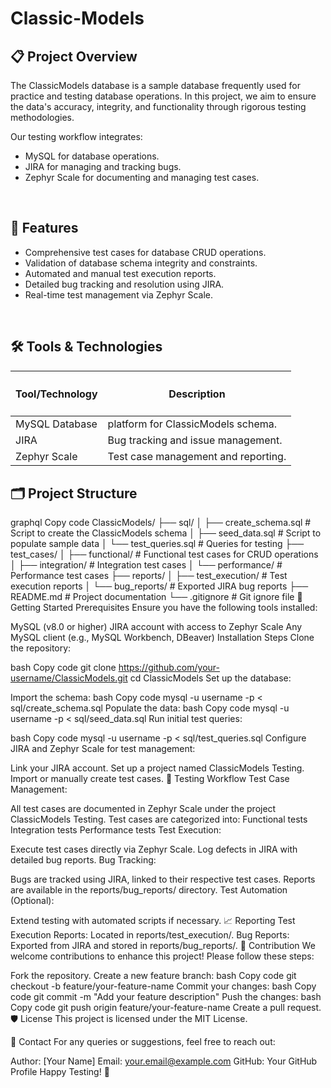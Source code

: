 # Classic-Models

## 📋 Project Overview
The ClassicModels database is a sample database frequently used for practice and testing database operations. In this project, we aim to ensure the data's accuracy, integrity, and functionality through rigorous testing methodologies.

Our testing workflow integrates:

- MySQL for database operations.
- JIRA for managing and tracking bugs.
- Zephyr Scale for documenting and managing test cases.

<br>

## 🔑 Features
- Comprehensive test cases for database CRUD operations.
- Validation of database schema integrity and constraints.
- Automated and manual test execution reports.
- Detailed bug tracking and resolution using JIRA.
- Real-time test management via Zephyr Scale.

<br>

## 🛠️ Tools & Technologies
| <h4>Tool/Technology</h4> | <h4>Description</h4> |
| --- | --- |
| MySQL	Database | platform for ClassicModels schema. |
| JIRA | Bug tracking and issue management. |
| Zephyr Scale | Test case management and reporting. |

## 🗂️ Project Structure
graphql
Copy code
ClassicModels/
├── sql/
│   ├── create_schema.sql    # Script to create the ClassicModels schema
│   ├── seed_data.sql        # Script to populate sample data
│   └── test_queries.sql     # Queries for testing
├── test_cases/
│   ├── functional/          # Functional test cases for CRUD operations
│   ├── integration/         # Integration test cases
│   └── performance/         # Performance test cases
├── reports/
│   ├── test_execution/      # Test execution reports
│   └── bug_reports/         # Exported JIRA bug reports
├── README.md                # Project documentation
└── .gitignore               # Git ignore file
🚀 Getting Started
Prerequisites
Ensure you have the following tools installed:

MySQL (v8.0 or higher)
JIRA account with access to Zephyr Scale
Any MySQL client (e.g., MySQL Workbench, DBeaver)
Installation Steps
Clone the repository:

bash
Copy code
git clone https://github.com/your-username/ClassicModels.git
cd ClassicModels
Set up the database:

Import the schema:
bash
Copy code
mysql -u username -p < sql/create_schema.sql
Populate the data:
bash
Copy code
mysql -u username -p < sql/seed_data.sql
Run initial test queries:

bash
Copy code
mysql -u username -p < sql/test_queries.sql
Configure JIRA and Zephyr Scale for test management:

Link your JIRA account.
Set up a project named ClassicModels Testing.
Import or manually create test cases.
🧪 Testing Workflow
Test Case Management:

All test cases are documented in Zephyr Scale under the project ClassicModels Testing.
Test cases are categorized into:
Functional tests
Integration tests
Performance tests
Test Execution:

Execute test cases directly via Zephyr Scale.
Log defects in JIRA with detailed bug reports.
Bug Tracking:

Bugs are tracked using JIRA, linked to their respective test cases.
Reports are available in the reports/bug_reports/ directory.
Test Automation (Optional):

Extend testing with automated scripts if necessary.
📈 Reporting
Test Execution Reports: Located in reports/test_execution/.
Bug Reports: Exported from JIRA and stored in reports/bug_reports/.
🤝 Contribution
We welcome contributions to enhance this project! Please follow these steps:

Fork the repository.
Create a new feature branch:
bash
Copy code
git checkout -b feature/your-feature-name
Commit your changes:
bash
Copy code
git commit -m "Add your feature description"
Push the changes:
bash
Copy code
git push origin feature/your-feature-name
Create a pull request.
🛡️ License
This project is licensed under the MIT License.

📧 Contact
For any queries or suggestions, feel free to reach out:

Author: [Your Name]
Email: your.email@example.com
GitHub: Your GitHub Profile
Happy Testing! 🎉
